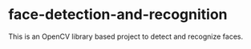 # face-detection-and-recognition
This is an OpenCV library based project to detect and recognize faces. 
